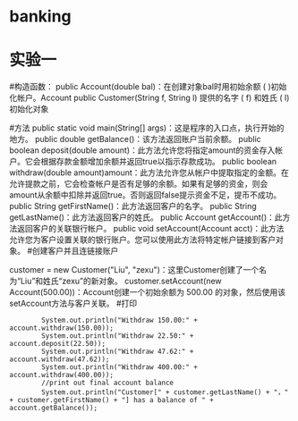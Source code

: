 ﻿# banking
# 实验一
#构造函数：
public Account(double bal)：在创建对象bal时用初始余额 ( )初始化帐户。Account
public Customer(String f, String l) 提供的名字 ( f) 和姓氏 ( l) 初始化对象


#方法
public static void main(String[] args)：这是程序的入口点，执行开始的地方。
public double getBalance()：该方法返回账户当前余额。
public boolean deposit(double amount)：此方法允许您将指定amount的资金存入帐户。它会根据存款金额增加余额并返回true以指示存款成功。
public boolean withdraw(double amount)amount：此方法允许您从帐户中提取指定的金额。在允许提款之前，它会检查帐户是否有足够的余额。如果有足够的资金，则会amount从余额中扣除并返回true。否则返回false提示资金不足，提币不成功。
public String getFirstName()：此方法返回客户的名字。
public String getLastName()：此方法返回客户的姓氏。
public Account getAccount()：此方法返回客户的关联银行帐户。
public void setAccount(Account acct)：此方法允许您为客户设置关联的银行账户。您可以使用此方法将特定帐户链接到客户对象。
#创建客户并且连链接账户


customer = new Customer("Liu", "zexu")：这里Customer创建了一个名为“Liu”和姓氏“zexu”的新对象。
customer.setAccount(new Account(500.00))：Account创建一个初始余额为 500.00 的对象，然后使用该setAccount方法与客户关联。
#打印


            System.out.println("Withdraw 150.00:" + account.withdraw(150.00));
            System.out.println("Withdraw 22.50:" + account.deposit(22.50));
            System.out.println("Withdraw 47.62:" + account.withdraw(47.62));
            System.out.println("Withdraw 400.00:" + account.withdraw(400.00));
            //print out final account balance
            System.out.println("Customer[" + customer.getLastName() + "，" + customer.getFirstName() + "] has a balance of " + account.getBalance());
